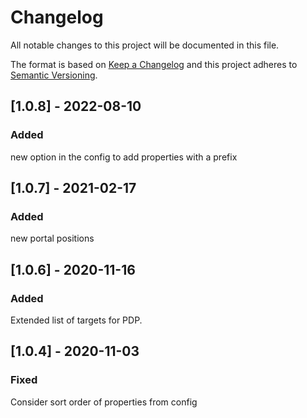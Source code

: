 # Changelog

All notable changes to this project will be documented in this file.

The format is based on [Keep a Changelog](http://keepachangelog.com/) and this project adheres to [Semantic Versioning](http://semver.org/).

## [1.0.8] - 2022-08-10
### Added
new option in the config to add properties with a prefix
## [1.0.7] - 2021-02-17
### Added
new portal positions

## [1.0.6] - 2020-11-16
### Added
Extended list of targets for PDP.

## [1.0.4] - 2020-11-03
### Fixed
Consider sort order of properties from config
